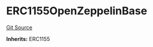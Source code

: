 # ERC1155OpenZeppelinBase
[Git Source](https://github.com/zanzai-dev/creator-token-standards/blob/e3ca932d2edc594487078ba2c4da4e803f84d6a3/src/token/erc1155/ERC1155OpenZeppelin.sol)

**Inherits:**
ERC1155


